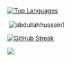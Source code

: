 [![Top Languages](https://github-readme-stats.vercel.app/api/top-langs?username=abdullahhussein1&show_icons=true&border_radius=30&theme=gotham&layout=compact&card_width=495&hide_border=true)](https://github.com/abdullahhussein1/abdullahhussein1)

<p>&nbsp;<img align="center" src="https://github-readme-stats.vercel.app/api?username=abdullahhussein1&show_icons=true&border_radius=30&theme=gotham&locale=en&card_width=495&hide_border=true" alt="abdullahhussein1" /></p>

[![GitHub Streak](https://github-readme-streak-stats.herokuapp.com?user=abdullahhussein1&theme=whatsapp-dark2&border_radius=20)](https://git.io/streak-stats)

<a href="https://github.com/Meghna-DAS/github-profile-views-counter">
    <img align="center" src="https://komarev.com/ghpvc/?username=abdullahhussein1&color=111111">
</a>